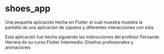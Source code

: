 # shoes_app

Una pequeña aplicación hecha en Flutter el cual muestra muestra la pantalla de una aplicación de zapatos y diferentes interacciones con esta

Esta aplicación fue hecha siguiendo las instrucciones del profesor Fernando Herrera de su curso Flutter Intermedio: Diseños profesionales y animaciones
